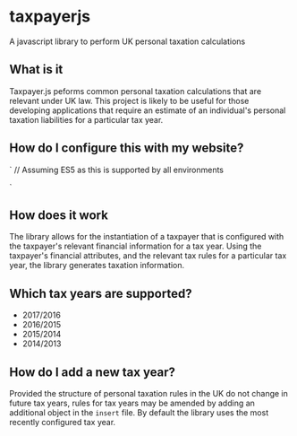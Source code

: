 # taxpayerjs
A javascript library to perform UK personal taxation calculations

## What is it
Taxpayer.js peforms common personal taxation calculations that are relevant under UK law. This project is likely to be useful for those developing applications that require an estimate of an individual's personal taxation liabilities for a particular tax year.

## How do I configure this with my website?
`<script type="text/javascript" src="taxpayer.js"></script>
// Assuming ES5 as this is supported by all environments
<script>
var john = new Taxpayer(50000);
var taxLiability = john.taxLiability;
</script>`

## How does it work
The library allows for the instantiation of a taxpayer that is configured with the taxpayer's relevant financial information for a tax year. Using the taxpayer's financial attributes, and the relevant tax rules for a particular tax year, the library generates taxation information.

## Which tax years are supported?
- 2017/2016
- 2016/2015
- 2015/2014
- 2014/2013

## How do I add a new tax year?
Provided the structure of personal taxation rules in the UK do not change in future tax years, rules for tax years may be amended by adding an additional object in the `insert` file. By default the library uses the most recently configured tax year.


